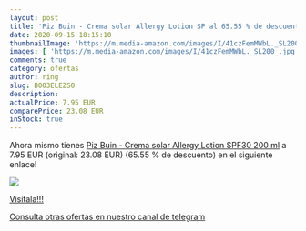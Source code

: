 ```yaml
---
layout: post
title: 'Piz Buin - Crema solar Allergy Lotion SP al 65.55 % de descuento'
date: 2020-09-15 18:15:10
thumbnailImage: 'https://m.media-amazon.com/images/I/41czFemMWbL._SL200_.jpg'
images: [ 'https://m.media-amazon.com/images/I/41czFemMWbL._SL200_.jpg' ]
comments: true
category: ofertas
author: ring
slug: B003ELEZS0
description:
actualPrice: 7.95 EUR
comparePrice: 23.08 EUR
inStock: true
---
```


Ahora mismo tienes [Piz Buin - Crema solar Allergy Lotion SPF30  200 ml](https://www.amazon.com/dp/B003ELEZS0/?tag=redken08-20) a 7.95 EUR (original: 23.08 EUR) (65.55 %  de descuento) en el siguiente enlace!

[![](https://m.media-amazon.com/images/I/41czFemMWbL._SL200_.jpg)](https://www.amazon.com/dp/B003ELEZS0/?tag=redken08-20)

[Visítala!!!](https://www.amazon.com/dp/B003ELEZS0/?tag=redken08-20)

[Consulta otras ofertas en nuestro canal de telegram](https://t.me/s/ofertas25)
